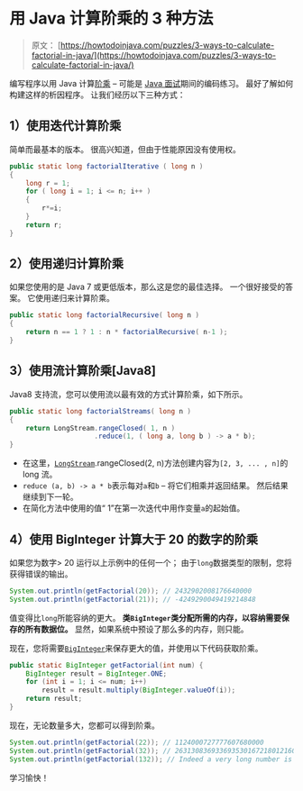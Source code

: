 # 用 Java 计算阶乘的 3 种方法

> 原文： [https://howtodoinjava.com/puzzles/3-ways-to-calculate-factorial-in-java/](https://howtodoinjava.com/puzzles/3-ways-to-calculate-factorial-in-java/)

编写程序以用 Java 计算[阶乘](https://en.wikipedia.org/wiki/Factorial) – 可能是 [Java 面试](//howtodoinjava.com/java-interview-questions/)期间的编码练习。 最好了解如何构建这样的析因程序。 让我们经历以下三种方式：

## 1）使用迭代计算阶乘

简单而最基本的版本。 很高兴知道，但由于性能原因没有使用权。

```java
public static long factorialIterative ( long n ) 
{
	long r = 1;
    for ( long i = 1; i <= n; i++ ) 
    {
        r*=i;
    }
    return r;
}

```

## 2）使用递归计算阶乘

如果您使用的是 Java 7 或更低版​​本，那么这是您的最佳选择。 一个很好接受的答案。 它使用递归来计算阶乘。

```java
public static long factorialRecursive( long n ) 
{
    return n == 1 ? 1 : n * factorialRecursive( n-1 );
}

```

## 3）使用流计算阶乘[Java8]

Java8 支持流，您可以使用流以最有效的方式计算阶乘，如下所示。

```java
public static long factorialStreams( long n )
{
    return LongStream.rangeClosed( 1, n )
                     .reduce(1, ( long a, long b ) -> a * b);
}

```

*   在这里，[`LongStream`](https://docs.oracle.com/javase/8/docs/api/java/util/stream/LongStream.html).rangeClosed(2, n)方法创建内容为`[2, 3, ... , n]`的 long 流。
*   `reduce (a, b) -> a * b`表示每对`a`和`b` – 将它们相乘并返回结果。 然后结果继续到下一轮。
*   在简化方法中使用的值“ 1”在第一次迭代中用作变量`a`的起始值。

## 4）使用 BigInteger 计算大于 20 的数字的阶乘

如果您为数字> 20 运行以上示例中的任何一个； 由于`long`数据类型的限制，您将获得错误的输出。

```java
System.out.println(getFactorial(20)); // 2432902008176640000
System.out.println(getFactorial(21)); // -4249290049419214848
```

值变得比`long`所能容纳的更大。 **类`BigInteger`类分配所需的内存，以容纳需要保存的所有数据位。** 显然，如果系统中预设了那么多的内存，则只能。

现在，您将需要[`BigInteger`](https://docs.oracle.com/javase/7/docs/api/java/math/BigInteger.html)来保存更大的值，并使用以下代码获取阶乘。

```java
public static BigInteger getFactorial(int num) {
    BigInteger result = BigInteger.ONE;
    for (int i = 1; i <= num; i++)
        result = result.multiply(BigInteger.valueOf(i));
    return result;
}

```

现在，无论数量多大，您都可以得到阶乘。

```java
System.out.println(getFactorial(22)); // 1124000727777607680000
System.out.println(getFactorial(32)); // 263130836933693530167218012160000000
System.out.println(getFactorial(132)); // Indeed a very long number is printed - Try yourself.
```

学习愉快！